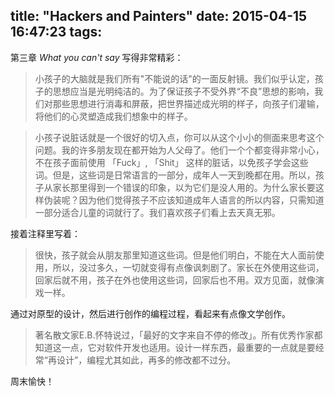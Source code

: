 title: "Hackers and Painters"
date: 2015-04-15 16:47:23
tags:
---

第三章 *What you can't say* 写得非常精彩：

> 小孩子的大脑就是我们所有"不能说的话"的一面反射镜。我们似乎认定，孩子的思想应当是光明纯洁的。为了保证孩子不受外界“不良”思想的影响，我们对那些思想进行消毒和屏蔽，把世界描述成光明的样子，向孩子们灌输，将他们的心灵塑造成我们想象中的样子。

> 小孩子说脏话就是一个很好的切入点，你可以从这个小小的侧面来思考这个问题。我的许多朋友现在都开始为人父母了。他们一个个都变得非常小心，不在孩子面前使用 「Fuck」, 「Shit」 这样的脏话，以免孩子学会这些词。但是，这些词是日常语言的一部分，成年人一天到晚都在用。所以，孩子从家长那里得到一个错误的印象，以为它们是没人用的。为什么家长要这样伪装呢？因为他们觉得孩子不应该知道成年人语言的所以内容，只需知道一部分适合儿童的词就行了。我们喜欢孩子们看上去天真无邪。

接着注释里写着：

> 很快，孩子就会从朋友那里知道这些词。但是他们明白，不能在大人面前使用，所以，没过多久，一切就变得有点像讽刺剧了。家长在外使用这些词，回家后就不用，孩子在外也使用这些词，回家后也不用。双方见面，就像演戏一样。

通过对原型的设计，然后进行创作的编程过程，看起来有点像文学创作。

> 著名散文家E.B.怀特说过，「最好的文字来自不停的修改」。所有优秀作家都知道这一点，它对软件开发也适用。设计一样东西，最重要的一点就是要经常“再设计”，编程尤其如此，再多的修改都不过分。

周末愉快！
